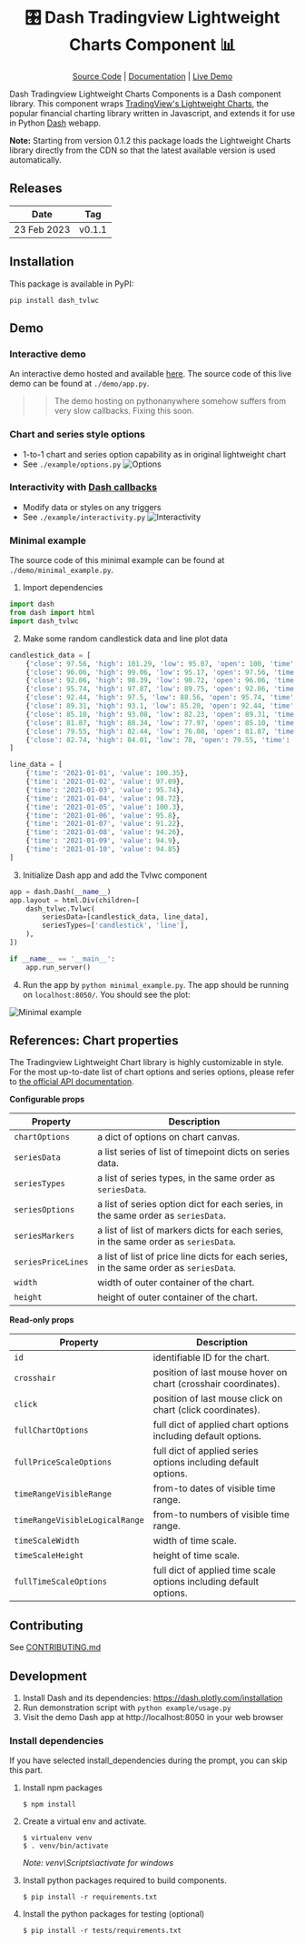 <div style="text-align: center">
<h1>🎛 Dash Tradingview Lightweight Charts Component 📊</h1>

[Source Code](https://github.com/tysonwu/dash-tradingview) | [Documentation](https://dash-tradingview.readthedocs.io/) | [Live Demo](http://tysonwu.pythonanywhere.com/)

</div>

Dash Tradingview Lightweight Charts Components is a Dash component library. This component wraps [TradingView's Lightweight Charts](https://github.com/tradingview/lightweight-charts), the popular financial charting library written in Javascript, and extends it for use in Python [Dash](https://dash.plotly.com/) webapp.

**Note:** Starting from version 0.1.2 this package loads the Lightweight Charts library directly from the CDN so that the latest available version is used automatically.

## Releases

| Date        | Tag    |
| ----------- | ------ |
| 23 Feb 2023 | v0.1.1 |

## Installation

This package is available in PyPI:

```
pip install dash_tvlwc
```

## Demo

### Interactive demo

An interactive demo hosted and available [here](http://tysonwu.pythonanywhere.com/). The source code of this live demo can be found at `./demo/app.py`.

>> The demo hosting on pythonanywhere somehow suffers from very slow callbacks. Fixing this soon.

### Chart and series style options
- 1-to-1 chart and series option capability as in original lightweight chart
- See `./example/options.py`
![Options](./docs/_static/options.png "Options")

### Interactivity with [Dash callbacks](https://dash.plotly.com/basic-callbacks)
- Modify data or styles on any triggers
- See `./example/interactivity.py`
![Interactivity](./docs/_static/interactivity.gif "Interactivity")

### Minimal example

The source code of this minimal example can be found at `./demo/minimal_example.py`.

1. Import dependencies
```python
import dash
from dash import html
import dash_tvlwc
```

2. Make some random candlestick data and line plot data
```python
candlestick_data = [
    {'close': 97.56, 'high': 101.29, 'low': 95.07, 'open': 100, 'time': '2021-01-01'},
    {'close': 96.06, 'high': 99.06, 'low': 95.17, 'open': 97.56, 'time': '2021-01-02'},
    {'close': 92.06, 'high': 98.39, 'low': 90.72, 'open': 96.06, 'time': '2021-01-03'},
    {'close': 95.74, 'high': 97.87, 'low': 89.75, 'open': 92.06, 'time': '2021-01-04'},
    {'close': 92.44, 'high': 97.5, 'low': 88.56, 'open': 95.74, 'time': '2021-01-05'},
    {'close': 89.31, 'high': 93.1, 'low': 85.20, 'open': 92.44, 'time': '2021-01-06'},
    {'close': 85.10, 'high': 93.08, 'low': 82.23, 'open': 89.31, 'time': '2021-01-07'},
    {'close': 81.87, 'high': 88.34, 'low': 77.97, 'open': 85.10, 'time': '2021-01-08'},
    {'close': 79.55, 'high': 82.44, 'low': 76.08, 'open': 81.87, 'time': '2021-01-09'},
    {'close': 82.74, 'high': 84.01, 'low': 78, 'open': 79.55, 'time': '2021-01-10'}
]

line_data = [
    {'time': '2021-01-01', 'value': 100.35},
    {'time': '2021-01-02', 'value': 97.09},
    {'time': '2021-01-03', 'value': 95.74},
    {'time': '2021-01-04', 'value': 98.72},
    {'time': '2021-01-05', 'value': 100.3},
    {'time': '2021-01-06', 'value': 95.8},
    {'time': '2021-01-07', 'value': 91.22},
    {'time': '2021-01-08', 'value': 94.26},
    {'time': '2021-01-09', 'value': 94.9},
    {'time': '2021-01-10', 'value': 94.85}
]
```

3. Initialize Dash app and add the Tvlwc component
```python
app = dash.Dash(__name__)
app.layout = html.Div(children=[
    dash_tvlwc.Tvlwc(
        seriesData=[candlestick_data, line_data],
        seriesTypes=['candlestick', 'line'],
    ),
])

if __name__ == '__main__':
    app.run_server()
```

4. Run the app by `python minimal_example.py`. The app should be running on `localhost:8050/`. You should see the plot:

![Minimal example](./docs/_static/minimal_example.png "Minimal example")

## References: Chart properties

The Tradingview Lightweight Chart library is highly customizable in style. For the most up-to-date list of chart options and series options, please refer to [the official API documentation](https://tradingview.github.io/lightweight-charts/).

**Configurable props**

|Property |Description  |
|---|---|
|`chartOptions`|a dict of options on chart canvas.|
|`seriesData`|a list series of list of timepoint dicts on series data.|
|`seriesTypes`|a list of series types, in the same order as `seriesData`.|
|`seriesOptions`|a list of series option dict for each series, in the same order as `seriesData`.|
|`seriesMarkers`|a list of list of markers dicts for each series, in the same order as `seriesData`.|
|`seriesPriceLines`|a list of list of price line dicts for each series, in the same order as `seriesData`.|
|`width`|width of outer container of the chart.|
|`height`|height of outer container of the chart.|

**Read-only props**

|Property |Description  |
|---|---|
|`id`|identifiable ID for the chart.|
|`crosshair`|position of last mouse hover on chart (crosshair coordinates).|
|`click`|position of last mouse click on chart (click coordinates).|
|`fullChartOptions`|full dict of applied chart options including default options.|
|`fullPriceScaleOptions`|full dict of applied series options including default options.|
|`timeRangeVisibleRange`|from-to dates of visible time range.|
|`timeRangeVisibleLogicalRange`|from-to numbers of visible time range.|
|`timeScaleWidth`|width of time scale.|
|`timeScaleHeight`|height of time scale.|
|`fullTimeScaleOptions`|full dict of applied time scale options including default options.|

## Contributing

See [CONTRIBUTING.md](./CONTRIBUTING.md)

## Development

1. Install Dash and its dependencies: https://dash.plotly.com/installation
2. Run demonstration script with `python example/usage.py`
3. Visit the demo Dash app at http://localhost:8050 in your web browser

### Install dependencies

If you have selected install_dependencies during the prompt, you can skip this part.

1. Install npm packages
    ```
    $ npm install
    ```
2. Create a virtual env and activate.
    ```
    $ virtualenv venv
    $ . venv/bin/activate
    ```
    _Note: venv\Scripts\activate for windows_

3. Install python packages required to build components.
    ```
    $ pip install -r requirements.txt
    ```
4. Install the python packages for testing (optional)
    ```
    $ pip install -r tests/requirements.txt
    ```